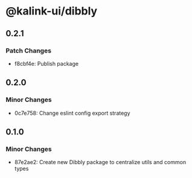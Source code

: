 # @kalink-ui/dibbly

## 0.2.1

### Patch Changes

- f8cbf4e: Publish package

## 0.2.0

### Minor Changes

- 0c7e758: Change eslint config export strategy

## 0.1.0

### Minor Changes

- 87e2ae2: Create new Dibbly package to centralize utils and common types

